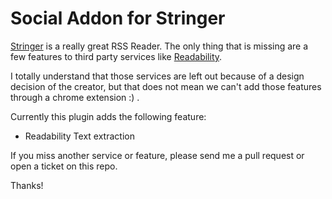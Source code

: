 # Social Addon for Stringer

[Stringer](https://github.com/swanson/stringer) is a really great RSS Reader. The only
thing that is missing are a few features to third party services like 
[Readability](http://www.readability.com). 

I totally understand that those services are left out because of a design decision of
the creator, but that does not mean we can't add those features through a chrome
extension :) .

Currently this plugin adds the following feature:

* Readability Text extraction

If you miss another service or feature, please send me a pull request or open
a ticket on this repo.

Thanks!
